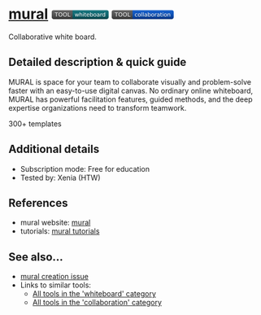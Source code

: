 # [mural](https://www.mural.co/)  [<img src="images/whiteboard.png" align="bottom">](https://github.com/e-CLOSE/Toolbox/issues?q=label%3A01_TOOL+label%3Awhiteboard) [<img src="images/collaboration.png" align="bottom">](https://github.com/e-CLOSE/Toolbox/issues?q=label%3A01_TOOL+label%3Acollaboration)

Collaborative white board.


## Detailed description & quick guide

MURAL is space for your team to collaborate visually and problem-solve faster with an easy-to-use digital canvas. No ordinary online whiteboard, MURAL has powerful facilitation features, guided methods, and the deep expertise organizations need to transform teamwork.

300+ templates


## Additional details

- Subscription mode: Free for education
- Tested by: Xenia (HTW)


## References

- mural website: [mural](https://www.mural.co/)
- tutorials: [mural tutorials](https://www.youtube.com/c/MURALtv/videos)


## See also...

- [mural creation issue](https://github.com/e-CLOSE/Toolbox/issues/175)
- Links to similar tools:
  - [All tools in the 'whiteboard' category](https://github.com/e-CLOSE/Toolbox/issues?q=label%3A01_TOOL+label%3Awhiteboard)
  - [All tools in the 'collaboration' category](https://github.com/e-CLOSE/Toolbox/issues?q=label%3A01_TOOL+label%3Acollaboration)

